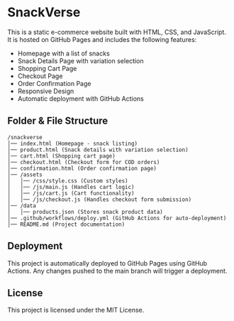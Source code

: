 # SnackVerse

This is a static e-commerce website built with HTML, CSS, and JavaScript. It is hosted on GitHub Pages and includes the following features:

- Homepage with a list of snacks
- Snack Details Page with variation selection
- Shopping Cart Page
- Checkout Page
- Order Confirmation Page
- Responsive Design
- Automatic deployment with GitHub Actions

## Folder & File Structure

```
/snackverse
│── index.html (Homepage - snack listing)
│── product.html (Snack details with variation selection)
│── cart.html (Shopping cart page)
│── checkout.html (Checkout form for COD orders)
│── confirmation.html (Order confirmation page)
│── /assets
│   │── /css/style.css (Custom styles)
│   │── /js/main.js (Handles cart logic)
│   │── /js/cart.js (Cart functionality)
│   │── /js/checkout.js (Handles checkout form submission)
│── /data
│   │── products.json (Stores snack product data)
│── .github/workflows/deploy.yml (GitHub Actions for auto-deployment)
│── README.md (Project documentation)
```

## Deployment

This project is automatically deployed to GitHub Pages using GitHub Actions. Any changes pushed to the main branch will trigger a deployment.

## License

This project is licensed under the MIT License.